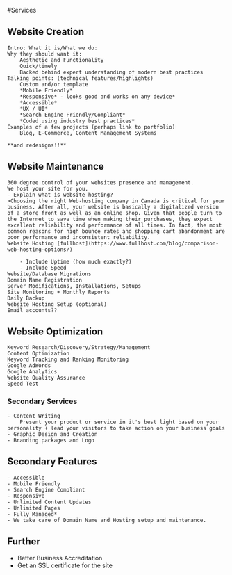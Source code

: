 #Services

## Website Creation
	Intro: What it is/What we do:
	Why they should want it:
		Aesthetic and Functionality
		Quick/timely
		Backed behind expert understanding of modern best practices
	Talking points: (technical features/highlights)
		Custom and/or template
		*Mobile Friendly*
		*Responsive* - looks good and works on any device*
		*Accessible*
		*UX / UI*
		*Search Engine Friendly/Compliant*
		*Coded using industry best practices*
	Examples of a few projects (perhaps link to portfolio)
		Blog, E-Commerce, Content Management Systems

	**and redesigns!!**

## Website Maintenance
	360 degree control of your websites presence and management.
	We host your site for you.
	- Explain what is website hosting?
	>Choosing the right Web-hosting company in Canada is critical for your business. After all, your website is basically a digitalized version of a store front as well as an online shop. Given that people turn to the Internet to save time when making their purchases, they expect excellent reliability and performance of all times. In fact, the most common reasons for high bounce rates and shopping cart abandonment are poor performance and inconsistent reliability.
	Website Hosting [fullhost](https://www.fullhost.com/blog/comparison-web-hosting-options/)

		- Include Uptime (how much exactly?)
		- Include Speed
	Website/Database Migrations
	Domain Name Registration
	Server Modifications, Installations, Setups
	Site Monitoring + Monthly Reports
	Daily Backup
	Website Hosting Setup (optional)
	Email accounts??

## Website Optimization
	Keyword Research/Discovery/Strategy/Management
	Content Optimization
	Keyword Tracking and Ranking Monitoring
	Google AdWords
	Google Analytics
	Website Quality Assurance
	Speed Test

### Secondary Services
	- Content Writing
		Present your product or service in it's best light based on your personality + lead your visitors to take action on your business goals
	- Graphic Design and Creation
	- Branding packages and Logo

## Secondary Features
	- Accessible
	- Mobile Friendly
	- Search Engine Compliant
	- Responsive
	- Unlimited Content Updates
	- Unlimited Pages
	- Fully Managed*
	- We take care of Domain Name and Hosting setup and maintenance.

## Further
 - Better Business Accreditation
 - Get an SSL certificate for the site
